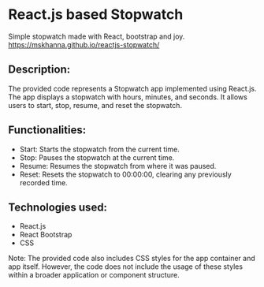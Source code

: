 # React.js based Stopwatch

Simple stopwatch made with React, bootstrap and joy. https://mskhanna.github.io/reactjs-stopwatch/

## Description:
The provided code represents a Stopwatch app implemented using React.js. The app displays a stopwatch with hours, minutes, and seconds. It allows users to start, stop, resume, and reset the stopwatch.

## Functionalities:
- Start: Starts the stopwatch from the current time.
- Stop: Pauses the stopwatch at the current time.
- Resume: Resumes the stopwatch from where it was paused.
- Reset: Resets the stopwatch to 00:00:00, clearing any previously recorded time.

## Technologies used:
- React.js
- React Bootstrap
- CSS

Note: The provided code also includes CSS styles for the app container and app itself. However, the code does not include the usage of these styles within a broader application or component structure.


